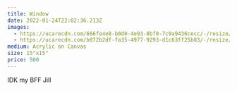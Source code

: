 ```yaml
---
title: Window
date: 2022-01-24T22:02:36.213Z
images:
  - https://ucarecdn.com/666fe4e8-b0d0-4e93-8bf0-7c9a9436cecc/-/resize/400x/
  - https://ucarecdn.com/b072b2df-fa35-4977-9293-d1c63ff25b83/-/resize/400x/
medium: Acrylic on Canvas
size: 15"x15"
price: 500
---
```

IDK my BFF Jill